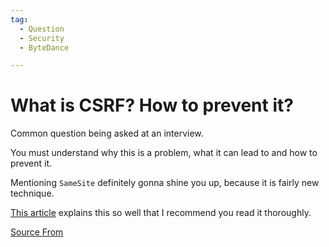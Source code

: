 ```yaml
---
tag:
  - Question
  - Security
  - ByteDance

---
```

  
# What is CSRF? How to prevent it?

Common question being asked at an interview.

You must understand why this is a problem, what it can lead to and how to prevent it.

Mentioning `SameSite` definitely gonna shine you up, because it is fairly new technique.

[This article](https://www.netsparker.com/blog/web-security/csrf-cross-site-request-forgery/) explains this so well that I recommend you read it thoroughly.


[Source From](https://bigfrontend.dev/question/What-is-CSRF-How-to-prevent-it)

  